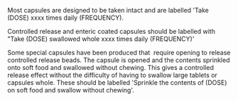 Most capsules are designed to be taken intact and are labelled 'Take (DOSE) xxxx times daily (FREQUENCY).

Controlled release and enteric coated capsules should be labelled with "Take (DOSE) swallowed whole xxxx times daily (FREQUENCY)'

Some special capsules have been produced that  require opening to release controlled release beads. The capsule is opened and the contents sprinkled onto soft food and swallowed without chewing. This gives a controlled release effect without the difficulty of having to swallow large tablets or capsules whole. These should be labelled 'Sprinkle the contents of (DOSE) on soft food and swallow without chewing'.
